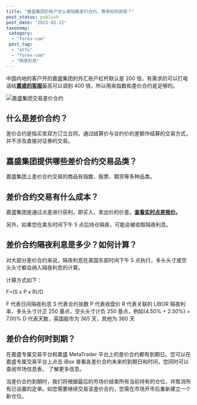 ```yaml
---
title: "嘉盛集团的账户怎么做指数差价合约，费用如何收取？"
post_status: publish
post_date: "2021-02-22"
taxonomy:
 category:
  - "forex-com"
 post_tag:
  - "atfx"
  - "forex-com"
  - "隔夜利息"
---
```


中国内地的客户开的嘉盛集团的外汇账户杠杆默认是 200 倍，有需求的可以打电话给[**嘉盛的客服**](http://www.ssgg.net/forex-customer-service.html)最高可以调到 400 倍，所以用来指数和差价合约是足够的。

![嘉盛集团交易差价合约](https://cdn.fendou.la/tuoss/cfd.cecb2b.jpg)

## 什么是差价合约？

差价合约是指买卖双方订立合同，通过结算价与合约价的差额作结算的交易方式， 并不涉及直接对证券的交易。

## 嘉盛集团提供哪些差价合约交易品类？

嘉盛集团上差价合约交易的商品有指数、股票、期货等多种品类。

## 差价合约交易有什么成本？

嘉盛集团是通过点差进行获利，即买入、卖出价的价差。**[查看实时点差报价](https://www.jiashengjituan.com/cn/why-us/value-and-reliability/)。**

另外，如果您在美东时间下午 5 点后持仓隔夜，可能会被收取隔夜利息。

## 差价合约隔夜利息是多少？如何计算？

对大部分差价合约来说，隔夜利息在美国东部时间下午 5 点执行，多头头寸或空头头寸都会纳入隔夜利息的计算。

计算方式如下：

F=(S x P x R)/D

F 代表日间隔夜利息 S 代表合约张数 P 代表收盘价 R 代表关联的 LIBOR 隔夜利率，多头头寸计正 250 基点，空头头寸计负 250 基点，例如(4.50% + 2.50%) = 7.00% D 代表天数，英国股市为 365 天，其他为 360 天

## 差价合约何时到期？

在嘉盛专属交易平台和嘉盛 MetaTrader 平台上的差价合约都有到期日。您可以在嘉盛专属交易平台上点击 iBox 查看各差价合约未来的到期日和时间，您同时可以查阅市场信息表， 了解更多信息。

当差价合约到期时，我们将根据最后的市场价结束所有当前持有的仓位，并取消所有已设置的定单。如您需要继续交易该差价合约，您需在市场开市后重新建立一个新仓位。

